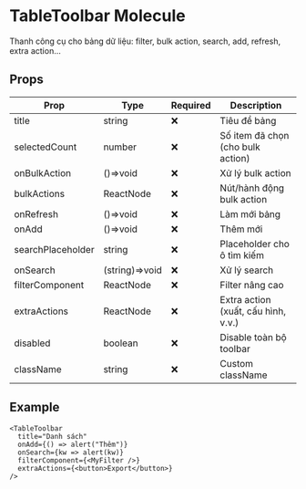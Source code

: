 # TableToolbar Molecule

Thanh công cụ cho bảng dữ liệu: filter, bulk action, search, add, refresh, extra action...

## Props

| Prop           | Type         | Required | Description                           |
|----------------|--------------|----------|---------------------------------------|
| title          | string       | ❌       | Tiêu đề bảng                          |
| selectedCount  | number       | ❌       | Số item đã chọn (cho bulk action)     |
| onBulkAction   | ()=>void     | ❌       | Xử lý bulk action                     |
| bulkActions    | ReactNode    | ❌       | Nút/hành động bulk action             |
| onRefresh      | ()=>void     | ❌       | Làm mới bảng                          |
| onAdd          | ()=>void     | ❌       | Thêm mới                              |
| searchPlaceholder | string    | ❌       | Placeholder cho ô tìm kiếm            |
| onSearch       | (string)=>void | ❌     | Xử lý search                          |
| filterComponent| ReactNode    | ❌       | Filter nâng cao                       |
| extraActions   | ReactNode    | ❌       | Extra action (xuất, cấu hình, v.v.)   |
| disabled       | boolean      | ❌       | Disable toàn bộ toolbar               |
| className      | string       | ❌       | Custom className                      |

## Example

```tsx
<TableToolbar
  title="Danh sách"
  onAdd={() => alert("Thêm")}
  onSearch={kw => alert(kw)}
  filterComponent={<MyFilter />}
  extraActions={<button>Export</button>}
/>
